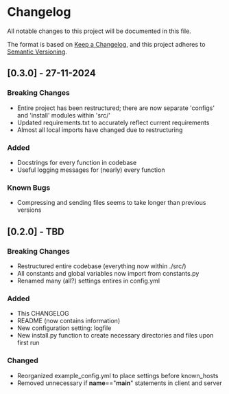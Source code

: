 # Changelog

All notable changes to this project will be documented in this file.

The format is based on [Keep a Changelog](https://keepachangelog.com/en/1.1.0/),
and this project adheres to [Semantic Versioning](https://semver.org/spec/v2.0.0.html).

## [0.3.0] - 27-11-2024

### Breaking Changes

- Entire project has been restructured; there are now separate 'configs' and 'install' modules within 'src/'
- Updated requirements.txt to accurately reflect current requirements
- Almost all local imports have changed due to restructuring

### Added

- Docstrings for every function in codebase
- Useful logging messages for (nearly) every function

### Known Bugs

- Compressing and sending files seems to take longer than previous versions

## [0.2.0] - TBD

### Breaking Changes

- Restructured entire codebase (everything now within ./src/)
- All constants and global variables now import from constants.py
- Renamed many (all?) settings entires in config.yml

### Added

- This CHANGELOG
- README (now contains information)
- New configuration setting: logfile
- New install.py function to create necessary directories and files upon first run

### Changed

- Reorganized example_config.yml to place settings before known_hosts
- Removed unnecessary if __name__=="__main__" statements in client and server
